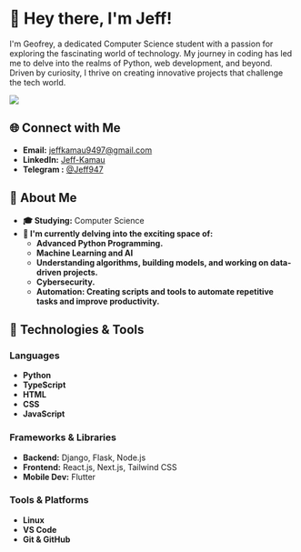 
# 👋 Hey there, I'm Jeff!

I'm Geofrey, a dedicated Computer Science student with a passion for exploring the fascinating world of technology.
My journey in coding has led me to delve into the realms of Python, web development, and beyond. 
Driven by curiosity, I thrive on creating innovative projects that challenge the tech world.


[![](https://visitcount.itsvg.in/api?id=Jeff28&label=Profile%20Views%20100%2B&icon=0&pretty=false)](https://visitcount.itsvg.in)
## 🌐 Connect with Me

- **Email:** [jeffkamau9497@gmail.com](mailto:jeffkamau9497@gmail.com)
- **LinkedIn:** [Jeff-Kamau](https://www.linkedin.com/in/jeff-kamau-807337222)
- **Telegram :** [@Jeff947](#) <!-- https://t.me/Jeff947 -->

## 🚀 About Me

- **🎓 Studying:** Computer Science
- **🌱 I'm currently delving into the exciting space of:**
  - **Advanced Python Programming.**
  - **Machine Learning and AI**
  - **Understanding algorithms, building models, and working on data-driven projects.**
  - **Cybersecurity.**
  - **Automation: Creating scripts and tools to automate repetitive tasks and improve productivity.**

## 💼 Technologies & Tools

### Languages

- **Python**
- **TypeScript**
- **HTML**
- **CSS**
- **JavaScript**

### Frameworks & Libraries

- **Backend:** Django, Flask, Node.js
- **Frontend:** React.js, Next.js, Tailwind CSS
- **Mobile Dev:** Flutter

### Tools & Platforms

- **Linux**
- **VS Code**
- **Git & GitHub**



